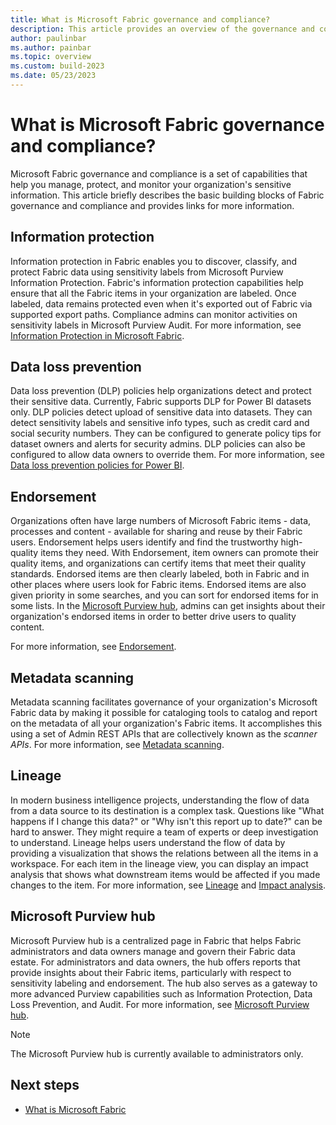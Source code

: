 ```yaml
---
title: What is Microsoft Fabric governance and compliance?
description: This article provides an overview of the governance and compliance in Microsoft Fabric.
author: paulinbar
ms.author: painbar
ms.topic: overview
ms.custom: build-2023
ms.date: 05/23/2023
---
```


# What is Microsoft Fabric governance and compliance?

Microsoft Fabric governance and compliance is a set of capabilities that help you manage, protect, and monitor your organization's sensitive information. This article briefly describes the basic building blocks of Fabric governance and compliance and provides links for more information.

## Information protection

Information protection in Fabric enables you to discover, classify, and protect Fabric data using sensitivity labels from Microsoft Purview Information Protection. Fabric's information protection capabilities help ensure that all the Fabric items in your organization are labeled. Once labeled, data remains protected even when it's exported out of Fabric via supported export paths. Compliance admins can monitor activities on sensitivity labels in Microsoft Purview Audit. For more information, see [Information Protection in Microsoft Fabric](./information-protection.md).

## Data loss prevention

Data loss prevention (DLP) policies help organizations detect and protect their sensitive data. Currently, Fabric supports DLP for Power BI datasets only. DLP policies detect upload of sensitive data into datasets. They can detect sensitivity labels and sensitive info types, such as credit card and social security numbers. They can be configured to generate policy tips for dataset owners and alerts for security admins. DLP policies can also be configured to allow data owners to override them. For more information, see [Data loss prevention policies for Power BI](/power-bi/enterprise/service-security-dlp-policies-for-power-bi-overview).

## Endorsement

Organizations often have large numbers of Microsoft Fabric items - data, processes and content -  available for sharing and reuse by their Fabric users. Endorsement helps users identify and find the trustworthy high-quality items they need. With Endorsement, item owners can promote their quality items, and organizations can certify items that meet their quality standards. Endorsed items are then clearly labeled, both in Fabric and in other places where users look for Fabric items. Endorsed items are also given priority in some searches, and you can sort for endorsed items for in some lists. In the [Microsoft Purview hub](./use-microsoft-purview-hub.md), admins can get insights about their organization's endorsed items in order to better drive users to quality content.

For more information, see [Endorsement](./endorsement-overview.md).

## Metadata scanning

Metadata scanning facilitates governance of your organization's Microsoft Fabric data by making it possible for cataloging tools to catalog and report on the metadata of all your organization's Fabric items. It accomplishes this using a set of Admin REST APIs that are collectively known as the *scanner APIs*. For more information, see [Metadata scanning](./metadata-scanning-overview.md).

## Lineage

In modern business intelligence projects, understanding the flow of data from a data source to its destination is a complex task. Questions like "What happens if I change this data?" or "Why isn't this report up to date?" can be hard to answer. They might require a team of experts or deep investigation to understand. Lineage helps users understand the flow of data by providing a visualization that shows the relations between all the items in a workspace. For each item in the lineage view, you can display an impact analysis that shows what downstream items would be affected if you made changes to the item. For more information, see [Lineage](./lineage.md) and [Impact analysis](./impact-analysis.md).

## Microsoft Purview hub

Microsoft Purview hub is a centralized page in Fabric that helps Fabric administrators and data owners manage and govern their Fabric data estate. For administrators and data owners, the hub offers reports that provide insights about their Fabric items, particularly with respect to sensitivity labeling and endorsement. The hub also serves as a gateway to more advanced Purview capabilities such as Information Protection, Data Loss Prevention, and Audit. For more information, see [Microsoft Purview hub](./use-microsoft-purview-hub.md).

>[!NOTE]
>The Microsoft Purview hub is currently available to administrators only.

## Next steps

* [What is Microsoft Fabric](../get-started/microsoft-fabric-overview.md)
